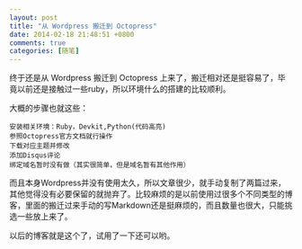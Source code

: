 ```yaml
---
layout: post
title: "从 Wordpress 搬迁到 Octopress"
date: 2014-02-18 21:48:51 +0800
comments: true
categories: [随笔]
---
```


终于还是从 Wordpress 搬迁到 Octopress 上来了，搬迁相对还是挺容易了，毕竟以前还是接触过一些ruby，所以环境什么的搭建的比较顺利。

大概的步骤也就这些：
```
安装相关环境：Ruby，Devkit,Python(代码高亮)
参照Octopress官方文档就行操作
下载对应主题并修改
添加Disqus评论
绑定域名暂时没有做（其实很简单，但是域名暂有其他作用）
```
而且本身Wordpress并没有使用太久，所以文章很少，就手动复制了两篇过来，其他觉得没有必要保留的就抛弃了。比较麻烦的是以前使用过很多个不同类型的博客，里面的搬迁过来手动的写Markdown还是挺麻烦的，而且数量也很大，只能挑选一些放上来了。

以后的博客就是这个了，试用了一下还可以哟。